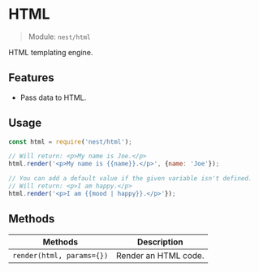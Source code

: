 # HTML

> Module: `nest/html`

HTML templating engine.

## Features

- Pass data to HTML.

## Usage

```js
const html = require('nest/html');

// Will return: <p>My name is Joe.</p>
html.render('<p>My name is {{name}}.</p>', {name: 'Joe'});

// You can add a default value if the given variable isn't defined.
// Will return: <p>I am happy.</p>
html.render('<p>I am {{mood | happy}}.</p>'});
```

## Methods

| Methods                   | Description          |
| ------------------------- | -------------------- |
| `render(html, params={})` | Render an HTML code. |
